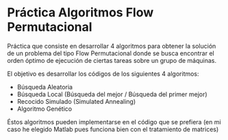 # Práctica Algoritmos Flow Permutacional

Práctica que consiste en desarrollar 4 algoritmos para obtener la solución de un problema del tipo Flow Permutacional donde se busca encontrar el orden óptimo de ejecución de ciertas tareas sobre un grupo de máquinas. 

El objetivo es desarrollar los códigos de los siguientes 4 algoritmos: 
- Búsqueda Aleatoria
- Búsqueda Local (Búsqueda del mejor / Búsqueda del primer mejor)
- Recocido Simulado (Simulated Annealing)
- Algoritmo Genético

Éstos algoritmos pueden implementarse en el código que se prefiera (en mi caso he elegido Matlab pues funciona bien con el tratamiento de matrices)
